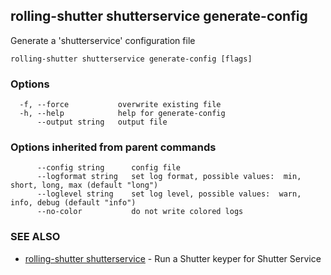 ## rolling-shutter shutterservice generate-config

Generate a 'shutterservice' configuration file

```
rolling-shutter shutterservice generate-config [flags]
```

### Options

```
  -f, --force           overwrite existing file
  -h, --help            help for generate-config
      --output string   output file
```

### Options inherited from parent commands

```
      --config string      config file
      --logformat string   set log format, possible values:  min, short, long, max (default "long")
      --loglevel string    set log level, possible values:  warn, info, debug (default "info")
      --no-color           do not write colored logs
```

### SEE ALSO

* [rolling-shutter shutterservice](rolling-shutter_shutterservice.md)	 - Run a Shutter keyper for Shutter Service

